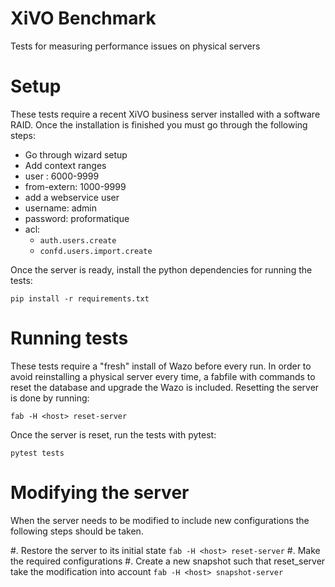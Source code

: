 XiVO Benchmark
==============

Tests for measuring performance issues on physical servers

Setup
=====

These tests require a recent XiVO business server installed with a software RAID. Once the
installation is finished you must go through the following steps:

 * Go through wizard setup
 * Add context ranges
  * user : 6000-9999
  * from-extern: 1000-9999
 * add a webservice user
  * username: admin
  * password: proformatique
  * acl:
    * `auth.users.create`
    * `confd.users.import.create`

Once the server is ready, install the python dependencies for running the tests:

    pip install -r requirements.txt

Running tests
=============

These tests require a "fresh" install of Wazo before every run.  In order to avoid reinstalling a
physical server every time, a fabfile with commands to reset the database and upgrade the Wazo is
included. Resetting the server is done by running:

    fab -H <host> reset-server

Once the server is reset, run the tests with pytest:

    pytest tests


Modifying the server
==

When the server needs to be modified to include new configurations the following steps should be taken.

#. Restore the server to its initial state `fab -H <host> reset-server`
#. Make the required configurations
#. Create a new snapshot such that reset_server take the modification into account `fab -H <host> snapshot-server`

